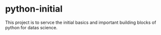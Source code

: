 # python-initial

This project is to servce the initial basics and important building blocks of python for datas science.
